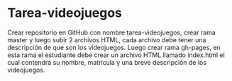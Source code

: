# Tarea-videojuegos
Crear repositorio en GitHub con nombre tarea-videojuegos, crear rama master y luego subir 2 archivos HTML, cada archivo debe tener una descripción de que son los videojuegos. Luego crear rama gh-pages, en esta rama el estudiante debe crear un archivo HTML llamado index.html el cual contendrá su nombre, matrícula y una breve descripción de los videojuegos.
